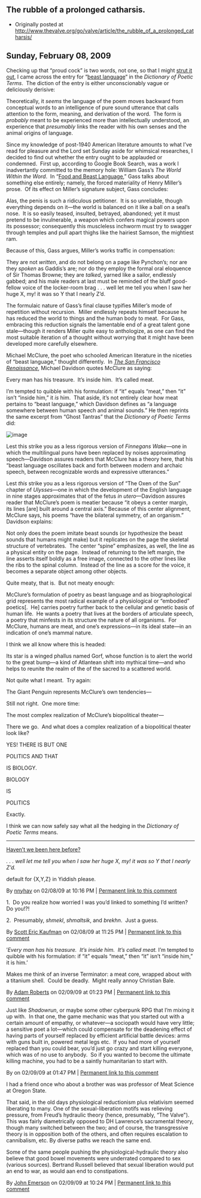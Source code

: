 ## The rubble of a prolonged catharsis.

 * Originally posted at http://www.thevalve.org/go/valve/article/the_rubble_of_a_prolonged_catharsis/

##  Sunday, February 08, 2009 

Checking up that “proud cock” is two words, not one, so that I might [strut it out](http://acephalous.typepad.com/acephalous/2009/02/dear-acolytes-and-enemies-of-the-late-samuel-huntington-.html#comment-148034077), I came across the entry for “[beast language](http://books.google.com/books?id=wUTP0ZP7yy8C&amp;pg=PA36&amp;vq=beast+language)“ in the _Dictionary of Poetic Terms_.  The diction of the entry is either unconscionably vague or deliciously derisive:

Theoretically, it _seems_ the language of the poem moves backward from conceptual words to an intelligence of pure sound utterance that calls attention to the form, meaning, and derivation of the word.  The form is _probably_ meant to be experienced more than intellectually understood, an experience that _presumably_ links the reader with his own senses and the animal origins of language.

Since my knowledge of post-1940 American literature amounts to what I’ve read for pleasure and the Lord set Sunday aside for whimsical researches, I decided to find out whether the entry ought to be applauded or condemned.  First up, according to Google Book Search, was a work I inadvertantly committed to the memory hole: William Gass’s _The World Within the Word_.  In “[Food and Beast Language](http://books.google.com/books?id=U8qwGsiCCScC&amp;pg=PA253&amp;dq=%!b(MISSING)east+language%!&(MISSING)amp;ei=lnKPSf3RNoXMkwTJ5OnIBQ&amp;client=firefox-a#PPA255,M1),” Gass talks about something else entirely; namely, the forced materiality of Henry Miller’s prose.  Of its effect on Miller’s signature subject, Gass concludes:

Alas, the penis is such a ridiculous petitioner.  It is so unreliable, though everything depends on it—the world is balanced on it like a ball on a seal’s nose.  It is so easily teased, insulted, betrayed, abandoned; yet it must pretend to be invulnerable, a weapon which confers magical powers upon its possessor; consequently this muscleless inchworm must try to swagger through temples and pull apart thighs like the hairiest Samson, the mightiest ram.

Because of this, Gass argues, Miller’s works traffic in compensation:

They are not _written_, and do not belong on a page like Pynchon’s; nor are they _spoken_ as Gaddis’s are; nor do they employ the formal oral eloquence of Sir Thomas Browne; they are _talked_, yarned like a sailor, endlessly gabbed; and his male readers at last must be reminded of the bluff good-fellow voice of the locker-room brag . . . well let me tell you when I saw her huge X, my! it was so Y that I nearly Z’d.

The formulaic nature of Gass’s final clause typifies Miller’s mode of repetition without recursion.  Miller endlessly repeats himself because he has reduced the world to things and the human body to meat.  For Gass, embracing this reduction signals the lamentable end of a great talent gone stale—though it renders Miller quite easy to anthologize, as one can find the most suitable iteration of a thought without worrying that it might have been developed more carefully elsewhere.  

Michael McClure, the poet who schooled American literature in the niceties of “beast language,” thought differently.  In [_The San Francisco Renaissance_](http://books.google.com/books?id=e_q1WZR8eHIC&pg=PA86&dq=%22beast+language%22&ei=lnKPSf3RNoXMkwTJ5OnIBQ&client=firefox-a#PPA86,M1), Michael Davidson quotes McClure as saying:

Every man has his treasure.  It’s inside him.  It’s called meat.

I’m tempted to quibble with his formulation: if “it” equals “meat,” then “it” isn’t “inside him,” it _is_ him.  That aside, it’s not entirely clear how meat pertains to “beast language,” which Davidson defines as “a language somewhere between human speech and animal sounds.”  He then reprints the same excerpt from “Ghost Tantras” that the _Dictionary of Poetic Terms_ did:

![image](http://www.thevalve.org/uploads/beastpoem.jpg)

Lest this strike you as a less rigorous version of _Finnegans Wake_—one in which the multilingual puns have been replaced by noises approximating speech—Davidson assures readers that McClure has a theory here, that his “beast language oscillates back and forth between modern and archaic speech, between recognizable words and expressive utterances.”  

Lest _this_ strike you as a less rigorous version of “The Oxen of the Sun” chapter of _Ulysses_—one in which the development of the English language in nine stages approximates that of the fetus _in utero_—Davidson assures reader that McClure’s poem is meatier because “it obeys a center margin, its lines [are] built around a central axis.”  Because of this center alignment, McClure says, his poems “have the bilateral symmetry, of an organism.”  Davidson explains:

Not only does the poem imitate beast sounds (or hypothesize the beast sounds that humans might make) but it replicates on the page the skeletal structure of vertebrates.  The center “spine” emphasizes, as well, the line as a physical entity on the page.  Instead of returning to the left margin, the line asserts itself boldly as a free image, connected to the other lines like the ribs to the spinal column.  Instead of the line as a score for the voice, it becomes a separate object among other objects.

Quite meaty, that is.  But not meaty enough:

McClure’s formulation of poetry as beast language and as biographological grid represents the most radical example of a physiological or “embodied” poetics[.  He] carries poetry further back to the cellular and genetic basis of human life.  He wants a poetry that lives at the borders of articulate speech, a poetry that minfests in its structure the nature of all organisms.  For McClure, humans are meat, and one’s expressions—in its ideal state—in an indication of one’s mammal nature.

I think we all know where this is headed:

Its star is a winged phallus named Gorf, whose function is to alert the world to the great bump—a kind of Atlantean shift into mythical time—and who helps to reunite the realm of the of the sacred to a scattered world.

Not quite what I meant.  Try again:

The Giant Penguin represents McClure’s own tendencies—

Still not right.  One more time:

The most complex realization of McClure’s biopolitical theater—

There we go.  And what does a complex realization of a biopolitical theater look like?

YES! THERE IS BUT ONE

POLITICS AND THAT

IS BIOLOGY.

BIOLOGY

IS

POLITICS

Exactly.  

I think we can now safely say what all the hedging in the _Dictionary of Poetic Terms_ means.

---

[Haven’t we been here before?](http://www.thevalve.org/go/valve/article/meat_meditations/)

_. . . well let me tell you when I saw her huge X, my! it was so Y that I nearly Z’d._

default for {X,Y,Z} in Yiddish please.

By [nnyhav](http://nnyhav.blogspot.com) on 02/08/09 at 10:16 PM | [Permanent link to this comment](http://www.thevalve.org/go/valve/article/the_rubble_of_a_prolonged_catharsis/#24004)
[]()

1.  Do you realize how worried I was you’d linked to something I’d written?  Do you!?!

2.  Presumably, _shmekl_, _shmaltsik_, and _brekhn_.  Just a guess.

By [Scott Eric Kaufman](http://acephalous.typepad.com) on 02/08/09 at 11:25 PM | [Permanent link to this comment](http://www.thevalve.org/go/valve/article/the_rubble_of_a_prolonged_catharsis/#24005)
[]()

’_Every man has his treasure.  It’s inside him.  It’s called meat._ I’m tempted to quibble with his formulation: if “it” equals “meat,” then “it” isn’t “inside him,” it is him.’

Makes me think of an inverse Terminator: a meat core, wrapped about with a titanium shell.  Could be deadly.  Might really annoy Christian Bale.

By [Adam Roberts](http://adamroberts.com) on 02/09/09 at 01:23 PM | [Permanent link to this comment](http://www.thevalve.org/go/valve/article/the_rubble_of_a_prolonged_catharsis/#24019)
[]()

Just like _Shadowrun_, or maybe some other cyberpunk RPG that I’m mixing it up with.  In that one, the game mechanic was that you started out with a certain amount of empathy, or whatever—a sociopath would have very little; a sensitive poet a lot—which could compensate for the deadening effect of having parts of yourself replaced by efficient artificial battle devices: arms with guns built in, powered metal legs etc.  If you had more of yourself replaced than you could bear, you’d just go crazy and start killing everyone, which was of no use to anybody.  So if you wanted to become the ultimate killing machine, you had to be a saintly humanitarian to start with.

By  on 02/09/09 at 01:47 PM | [Permanent link to this comment](http://www.thevalve.org/go/valve/article/the_rubble_of_a_prolonged_catharsis/#24020)
[]()

I had a friend once who about a  brother was was professor of Meat Science at Oregon State.

That said, in the old days physiological reductionism plus relativism seemed liberating to many. One of the sexual-liberation motifs was relieving pressure, from Freud’s hydraulic theory (hence, presumably, “The Valve"). This was fairly diametrically opposed to DH Lawrence’s sacramental theory, though many switched between the two; and of course, the transgressive theory is in opposition both of the others, and often requires escalation to cannibalism, etc. By diverse paths we reach the same end.

Some of the same people pushing the physiological-hydraulic theory also believe that good bowel movements were underrated compared to sex (various sources). Bertrand Russell believed that sexual liberation would put an end to war, as would aan end to constipations.

By [John Emerson](http://trollblog.wordpress.com) on 02/09/09 at 10:24 PM | [Permanent link to this comment](http://www.thevalve.org/go/valve/article/the_rubble_of_a_prolonged_catharsis/#24025)

